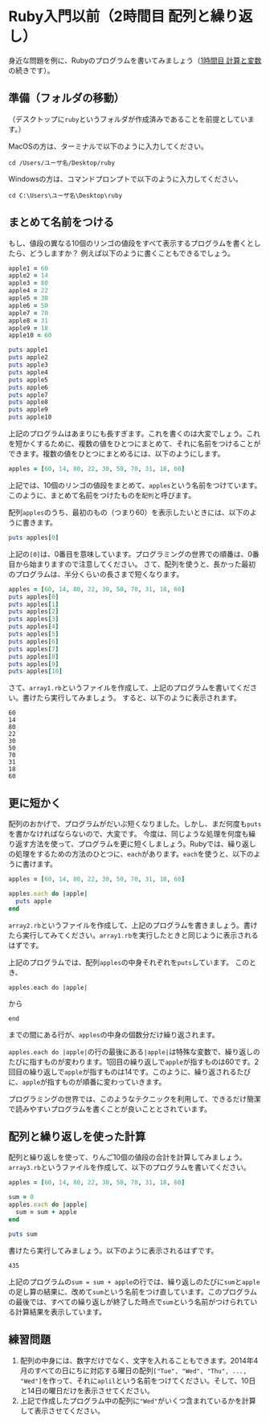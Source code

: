 Ruby入門以前（2時間目 配列と繰り返し）
===
身近な問題を例に、Rubyのプログラムを書いてみましょう（[1時間目 計算と変数](period01.md)の続きです）。

準備（フォルダの移動）
-
（デスクトップに`ruby`というフォルダが作成済みであることを前提としています。）

MacOSの方は、ターミナルで以下のように入力してください。
```
cd /Users/ユーザ名/Desktop/ruby
```
Windowsの方は、コマンドプロンプトで以下のように入力してください。
```
cd C:\Users\ユーザ名\Desktop\ruby
```

まとめて名前をつける
-
もし、値段の異なる10個のリンゴの値段をすべて表示するプログラムを書くとしたら、どうしますか？
例えば以下のように書くこともできるでしょう。
```ruby
apple1 = 60
apple2 = 14
apple3 = 80
apple4 = 22
apple5 = 30
apple6 = 50
apple7 = 70
apple8 = 31
apple9 = 18
apple10 = 60

puts apple1
puts apple2
puts apple3
puts apple4
puts apple5
puts apple6
puts apple7
puts apple8
puts apple9
puts apple10
```
上記のプログラムはあまりにも長すぎます。これを書くのは大変でしょう。これを短かくするために、複数の値をひとつにまとめて、それに名前をつけることができます。複数の値をひとつにまとめるには、以下のようにします。
```ruby
apples = [60, 14, 80, 22, 30, 50, 70, 31, 18, 60]
```
上記では、10個のリンゴの値段をまとめて、`apples`という名前をつけています。このように、まとめて名前をつけたものを`配列`と呼びます。

配列`apples`のうち、最初のもの（つまり60）を表示したいときには、以下のように書きます。
```ruby
puts apples[0]
```
上記の`[0]`は、0番目を意味しています。プログラミングの世界での順番は、0番目から始まりますので注意してください。
さて、配列を使うと、長かった最初のプログラムは、半分くらいの長さまで短くなります。

```ruby
apples = [60, 14, 80, 22, 30, 50, 70, 31, 18, 60]
puts apples[0]
puts apples[1]
puts apples[2]
puts apples[3]
puts apples[4]
puts apples[5]
puts apples[6]
puts apples[7]
puts apples[8]
puts apples[9]
puts apples[10]
```
さて、`array1.rb`というファイルを作成して、上記のプログラムを書いてください。書けたら実行してみましょう。
すると、以下のように表示されます。
```
60
14
80
22
30
50
70
31
18
60
```

更に短かく
-
配列のおかげで、プログラムがだいぶ短くなりました。しかし、まだ何度も`puts`を書かなければならないので、大変です。
今度は、同じような処理を何度も繰り返す方法を使って、プログラムを更に短くしましょう。Rubyでは、繰り返しの処理をするための方法のひとつに、`each`があります。`each`を使うと、以下のように書けます。
```ruby
apples = [60, 14, 80, 22, 30, 50, 70, 31, 18, 60]

apples.each do |apple|
  puts apple
end
```
`array2.rb`というファイルを作成して、上記のプログラムを書きましょう。書けたら実行してみてください。`array1.rb`を実行したときと同じように表示されるはずです。

上記のプログラムでは、配列`apples`の中身それぞれを`puts`しています。
このとき、
```
apples.each do |apple|
```
から
```
end
```
までの間にある行が、`apples`の中身の個数分だけ繰り返されます。

`apples.each do |apple|`の行の最後にある`|apple|`は特殊な変数で、繰り返しのたびに指すものが変わります。1回目の繰り返しで`apple`が指すものは60です。2回目の繰り返しで`apple`が指すものは14です。このように、繰り返されるたびに、`apple`が指すものが順番に変わっていきます。

プログラミングの世界では、このようなテクニックを利用して、できるだけ簡潔で読みやすいプログラムを書くことが良いこととされています。

配列と繰り返しを使った計算
-
配列と繰り返しを使って、りんご10個の値段の合計を計算してみましょう。`array3.rb`というファイルを作成して、以下のプログラムを書いてください。
```ruby
apples = [60, 14, 80, 22, 30, 50, 70, 31, 18, 60]

sum = 0
apples.each do |apple|
  sum = sum + apple
end

puts sum
```
書けたら実行してみましょう。以下のように表示されるはずです。
```
435
```
上記のプログラムの`sum = sum + apple`の行では、繰り返しのたびに`sum`と`apple`の足し算の結果に、改めて`sum`という名前をつけ直しています。このプログラムの最後では、すべての繰り返しが終了した時点で`sum`という名前がつけられている計算結果を表示しています。

練習問題
-
1. 配列の中身には、数字だけでなく、文字を入れることもできます。2014年4月のすべての日にちに対応する曜日の配列`["Tue", "Wed", "Thu", ..., "Wed"]`を作って、それに`aplil`という名前をつけてください。そして、10日と14日の曜日だけを表示させてください。
2. 上記で作成したプログラム中の配列に`"Wed"`がいくつ含まれているかを計算して表示させてください。
